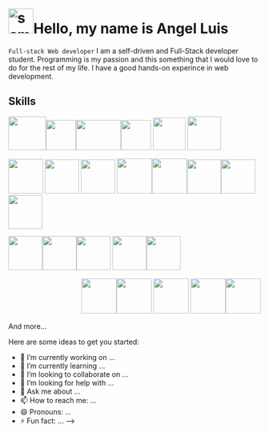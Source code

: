 
# <img src="https://res.cloudinary.com/dqaerysgb/image/upload/v1658333972/Personal%20/30F73140-EE46-4E26-9837-A69175FDDF22_kpygoa.jpg" width="50" height="50" alt="samll_profile-picture"/>Hello, my name is Angel Luis

`Full-stack Web developer`
I am a self-driven and Full-Stack developer student. Programming is my passion and this something that I would love to do for the rest of my life. I have a good hands-on experince in web development.

## Skills
 <img src="https://res.cloudinary.com/dqaerysgb/image/upload/v1657897495/Github/html-bg-transparent_nx6juu.png" height="67"  width="75"/><img src="https://res.cloudinary.com/dqaerysgb/image/upload/v1657897495/Github/css-bg-transparent_i7az5a.png" height="60" /><img src="https://res.cloudinary.com/dqaerysgb/image/upload/v1657897416/Github/bem_ptxx6c.jpg" height="60"  width="90" /><img src="https://res.cloudinary.com/dqaerysgb/image/upload/v1657897474/Github/sass-bg-transparent_bd5ezn.svg" height="60"  /> <img src="https://res.cloudinary.com/dqaerysgb/image/upload/v1657897474/Github/tailwinds_cabddm.jpg" height="65" /> <img src="https://res.cloudinary.com/dqaerysgb/image/upload/v1657897474/Github/bootstrap-stack_tglhlg.png" height="67" />         
 <p>
<img src="https://res.cloudinary.com/dqaerysgb/image/upload/v1657897640/Github/js-ts_ykdafn.png" height="69" /> <img src="https://res.cloudinary.com/dqaerysgb/image/upload/v1658341793/Github/react_vrqhgo.png" height="68"/>
 <img src="https://res.cloudinary.com/dqaerysgb/image/upload/v1658341547/Github/react_native_vs_native_apps_kJeZgPh.npg_az8omn.webp" height="68"/>
 <img src="https://res.cloudinary.com/dqaerysgb/image/upload/v1657895055/Github/node_km0hip.jpg" height="70" /><img src="https://res.cloudinary.com/dqaerysgb/image/upload/v1658306815/Github/sqlite_q6lsdh.png" height="70" /><img src="https://res.cloudinary.com/dqaerysgb/image/upload/v1657897571/Github/mySQL_dik2fz.jpg" height="68" /><img src="https://res.cloudinary.com/dqaerysgb/image/upload/v1657897537/Github/postgre-1_xh7evj.jpg" height="68" /><img src="https://res.cloudinary.com/dqaerysgb/image/upload/v1658307214/Github/116-1166936_sanity-io-logo-png-transparent-png_lqu3iv.png" height="68" />
  </p>
  <p>
  <img src="https://res.cloudinary.com/dqaerysgb/image/upload/v1658331404/Github/git_agftxt.png" height="68" /><img src="https://res.cloudinary.com/dqaerysgb/image/upload/v1658331561/Github/unnamed_aaloqs.png" height="68" /><img src="https://res.cloudinary.com/dqaerysgb/image/upload/v1658331885/Github/gitlab_fxu0vi.png" height="68" />
  <img src="https://res.cloudinary.com/dqaerysgb/image/upload/v1658332113/Github/ku2frmtvjxqry4l6fohf_dttpaj.webp" height="68" /><img src="https://res.cloudinary.com/dqaerysgb/image/upload/v1658332253/Github/GitHub-Desktop-arm64-logo-icon_beiyj0.jpg" height="68" />
  </p>
                     
  <p align="right">
  <img src="https://res.cloudinary.com/dqaerysgb/image/upload/v1657897517/Github/mern_gvd1xa.png" height="70" /><img src="https://res.cloudinary.com/dqaerysgb/image/upload/v1657897518/Github/pern_ywy7qi.png" height="70" />
<img src="https://res.cloudinary.com/dqaerysgb/image/upload/v1657897416/Github/react-native_zqgrpt.jpg" height="70" />
<img src="https://res.cloudinary.com/dqaerysgb/image/upload/v1657897337/Github/docker_or6cn2.png" height="70" /><img src="https://res.cloudinary.com/dqaerysgb/image/upload/v1657897329/Github/Amazon-Web-Services-1_yfdo7t.png" height="70" />
   </p>
And more... 


Here are some ideas to get you started:

- 🔭 I’m currently working on ...
- 🌱 I’m currently learning ...
- 👯 I’m looking to collaborate on ...
- 🤔 I’m looking for help with ...
- 💬 Ask me about ...
- 📫 How to reach me: ...
- 😄 Pronouns: ...
- ⚡ Fun fact: ...
-->
